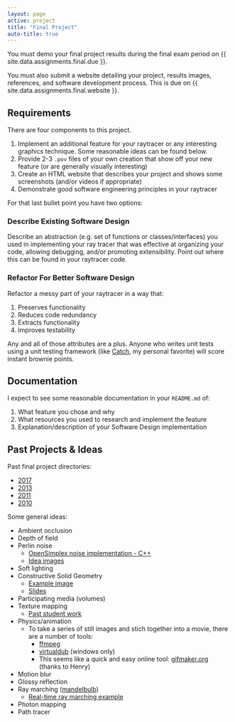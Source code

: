 ```yaml
---
layout: page
active: project
title: "Final Project"
auto-title: true
---
```


You must demo your final project results during the final exam period on {{ site.data.assignments.final.due }}.

You must also submit a website detailing your project, results images, references, and software development process.
This is due on {{ site.data.assignments.final.website }}.

## Requirements

There are four components to this project.

1. Implement an additional feature for your raytracer or any interesting graphics technique.
   Some reasonable ideas can be found below.
2. Provide 2-3 `.pov` files of your own creation that show off your new feature (or are generally visually interesting)
3. Create an HTML website that describes your project and shows some screenshots (and/or videos if appropriate)
4. Demonstrate good software engineering principles in your raytracer

For that last bullet point you have two options:

### Describe Existing Software Design

Describe an abstraction (e.g. set of functions or classes/interfaces) you used in implementing your ray tracer
that was effective at organizing your code, allowing debugging, and/or promoting extensibility.
Point out where this can be found in your raytracer code.

### Refactor For Better Software Design

Refactor a messy part of your raytracer in a way that:

   1. Preserves functionality
   2. Reduces code redundancy
   3. Extracts functionality
   4. Improves testability

Any and all of those attributes are a plus.
Anyone who writes unit tests using a unit testing framework (like [Catch](https://github.com/philsquared/Catch), my personal favorite)
will score instant brownie points.

## Documentation

I expect to see some reasonable documentation in your `README.md` of:

1. What feature you chose and why
2. What resources you used to research and implement the feature
3. Explanation/description of your Software Design implementation


## Past Projects & Ideas

Past final project directories:

* [2017](http://users.csc.calpoly.edu/~idunn01/teaching/csc473/finals17/)
* [2013](http://users.csc.calpoly.edu/~zwood/teaching/csc473/final13/)
* [2011](http://users.csc.calpoly.edu/~zwood/teaching/csc473/finals11/)
* [2010](http://users.csc.calpoly.edu/~zwood/teaching/csc473/finalw10/)


Some general ideas:

* Ambient occlusion
* Depth of field
* Perlin noise
  * [OpenSimplex noise implementation - C++](https://gist.github.com/tombsar/716134ec71d1b8c1b530)
  * [Idea images](http://fooo.fr/~vjeux/epita/raytracer/rt/docs/img/hall_of_fame/perlin.png)
* Soft lighting
* Constructive Solid Geometry
  * [Example image](https://upload.wikimedia.org/wikipedia/commons/8/8b/Csg_tree.png)
  * [Slides](http://web.cse.ohio-state.edu/~parent.1/classes/681/Lectures/19.RayTracingCSG.pdf)
* Participating media (volumes)
* Texture mapping
  * [Past student work](http://users.csc.calpoly.edu/~idunn01/teaching/csc473/finals17/jsheriff/)
* Physics/animation
  * To take a series of still images and stich together into a movie, there are a number of tools:
    * [ffmpeg](https://trac.ffmpeg.org/wiki/Slideshow)
    * [virtualdub](http://www.virtualdub.org/blog/pivot/entry.php?id=34) (windows only)
    * This seems like a quick and easy online tool: [gifmaker.org](http://gifmaker.org/) (thanks to Henry)
* Motion blur
* Glossy reflection
* Ray marching ([mandelbulb](https://en.wikipedia.org/wiki/Mandelbulb))
  * [Real-time ray marching example](https://www.shadertoy.com/view/Xds3zN)
* Photon mapping
* Path tracer
